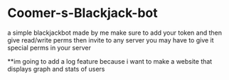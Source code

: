 # Coomer-s-Blackjack-bot
 a simple blackjackbot made by me
make sure to add your token and then give read/write perms then invite to any server
you may have to give it special perms in your server

**im going to add a log feature because i want to make a website that displays graph and stats of users